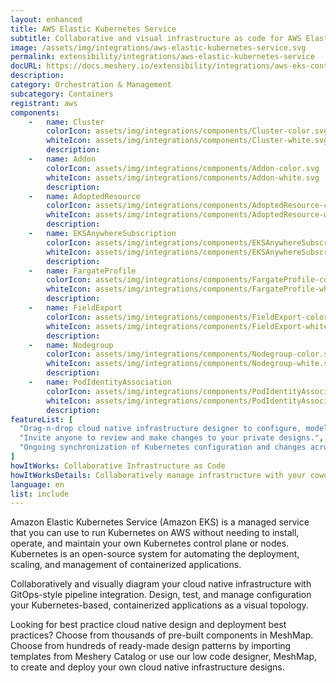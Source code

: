 ```yaml
---
layout: enhanced
title: AWS Elastic Kubernetes Service
subtitle: Collaborative and visual infrastructure as code for AWS Elastic Kubernetes Service
image: /assets/img/integrations/aws-elastic-kubernetes-service.svg
permalink: extensibility/integrations/aws-elastic-kubernetes-service
docURL: https://docs.meshery.io/extensibility/integrations/aws-eks-controller
description: 
category: Orchestration & Management
subcategory: Containers
registrant: aws
components: 
	-	name: Cluster
		colorIcon: assets/img/integrations/components/Cluster-color.svg
		whiteIcon: assets/img/integrations/components/Cluster-white.svg
		description: 
	-	name: Addon
		colorIcon: assets/img/integrations/components/Addon-color.svg
		whiteIcon: assets/img/integrations/components/Addon-white.svg
		description: 
	-	name: AdoptedResource
		colorIcon: assets/img/integrations/components/AdoptedResource-color.svg
		whiteIcon: assets/img/integrations/components/AdoptedResource-white.svg
		description: 
	-	name: EKSAnywhereSubscription
		colorIcon: assets/img/integrations/components/EKSAnywhereSubscription-color.svg
		whiteIcon: assets/img/integrations/components/EKSAnywhereSubscription-white.svg
		description: 
	-	name: FargateProfile
		colorIcon: assets/img/integrations/components/FargateProfile-color.svg
		whiteIcon: assets/img/integrations/components/FargateProfile-white.svg
		description: 
	-	name: FieldExport
		colorIcon: assets/img/integrations/components/FieldExport-color.svg
		whiteIcon: assets/img/integrations/components/FieldExport-white.svg
		description: 
	-	name: Nodegroup
		colorIcon: assets/img/integrations/components/Nodegroup-color.svg
		whiteIcon: assets/img/integrations/components/Nodegroup-white.svg
		description: 
	-	name: PodIdentityAssociation
		colorIcon: assets/img/integrations/components/PodIdentityAssociation-color.svg
		whiteIcon: assets/img/integrations/components/PodIdentityAssociation-white.svg
		description: 
featureList: [
  "Drag-n-drop cloud native infrastructure designer to configure, model, and deploy your workloads.",
  "Invite anyone to review and make changes to your private designs.",
  "Ongoing synchronization of Kubernetes configuration and changes across any number of clusters."
]
howItWorks: Collaborative Infrastructure as Code
howItWorksDetails: Collaboratively manage infrastructure with your coworkers synchronously sharing the same designs.
language: en
list: include
---
```

<p>
Amazon Elastic Kubernetes Service (Amazon EKS) is a managed service that you can use to run Kubernetes on AWS without needing to install, operate, and maintain your own Kubernetes control plane or nodes. Kubernetes is an open-source system for automating the deployment, scaling, and management of containerized applications.
</p>
<p>
    Collaboratively and visually diagram your cloud native infrastructure with GitOps-style pipeline integration. Design, test, and manage configuration your Kubernetes-based, containerized applications as a visual topology.
</p>
<p>
    Looking for best practice cloud native design and deployment best practices? Choose from thousands of pre-built components in MeshMap. Choose from hundreds of ready-made design patterns by importing templates from Meshery Catalog or use our low code designer, MeshMap, to create and deploy your own cloud native infrastructure designs.
</p>
